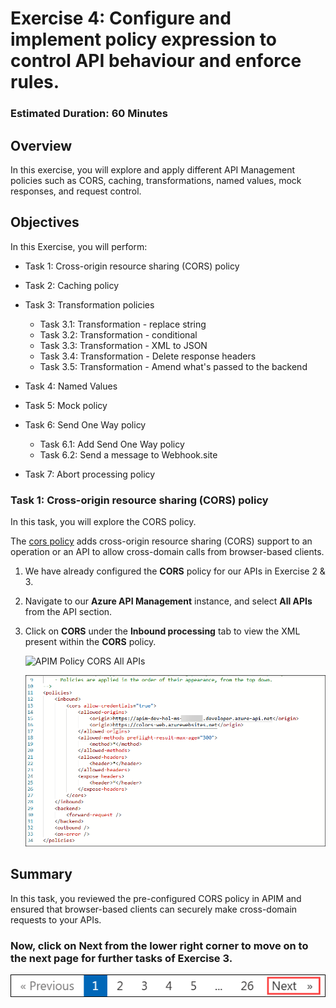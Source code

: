 # Exercise 4: Configure and implement policy expression to control API behaviour and enforce rules.

### Estimated Duration: 60 Minutes

## Overview

In this exercise, you will explore and apply different API Management policies such as CORS, caching, transformations, named values, mock responses, and request control.

## Objectives

In this Exercise, you will perform:

- Task 1: Cross-origin resource sharing (CORS) policy
- Task 2: Caching policy
- Task 3: Transformation policies 

    - Task 3.1: Transformation - replace string
    - Task 3.2: Transformation - conditional
    - Task 3.3: Transformation - XML to JSON
    - Task 3.4: Transformation - Delete response headers
    - Task 3.5: Transformation - Amend what's passed to the backend 

- Task 4: Named Values
- Task 5: Mock policy
- Task 6: Send One Way policy

    - Task 6.1: Add Send One Way policy
    - Task 6.2: Send a message to Webhook.site
    
- Task 7: Abort processing policy

### Task 1: Cross-origin resource sharing (CORS) policy

In this task, you will explore the CORS policy.

The [cors policy](<https://docs.microsoft.com/en-us/azure/api-management/api-management-cross-domain-policies#CORS>) adds cross-origin resource sharing (CORS) support to an operation or an API to allow cross-domain calls from browser-based clients.

1. We have already configured the **CORS** policy for our APIs in Exercise 2 & 3.

1. Navigate to our **Azure API Management** instance, and select **All APIs** from the API section.

1. Click on **CORS** under the **Inbound processing** tab to view the XML present within the **CORS** policy.

    ![APIM Policy CORS All APIs](media/all-api1.png)
   
    ![APIM Policy CORS All APIs](media/all-api-policy.png)  

## Summary

In this task, you reviewed the pre-configured CORS policy in APIM and ensured that browser-based clients can securely make cross-domain requests to your APIs.

### Now, click on Next from the lower right corner to move on to the next page for further tasks of Exercise 3.

  ![](../gs/media/nextpagetab.png)



